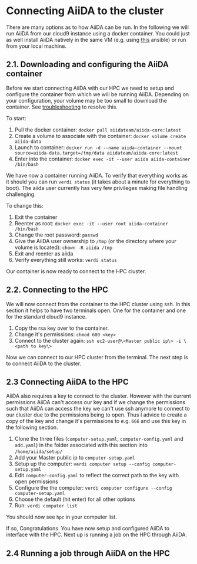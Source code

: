 # Connecting AiiDA to the cluster
There are many options as to how AiiDA can be run. In the following we will run AiiDA from our cloud9 instance using a docker container. You could just as well install AiiDA natively in the same VM (e.g. using [this](https://galaxy.ansible.com/marvel-nccr/aiida) ansible) or run from your local machine.

## 2.1. Downloading and configuring the AiiDA container
Before we start connecting AiiDA with our HPC we need to setup and configure the container from which we will be running AiiDA. Depending on your configuration, your volume may be too small to download the container. See [troubleshooting](../troubleshooting/troubleshooting.md) to resolve this.

To start:
1. Pull the docker container: `docker pull aiidateam/aiida-core:latest`  
2. Create a volume to associate with the container: `docker volume create aiida-data`
3. Launch to container: `docker run -d --name aiida-container --mount source=aiida-data,target=/tmp/data aiidateam/aiida-core:latest`
4. Enter into the container: `docker exec -it --user aiida aiida-container /bin/bash`

We have now a container running AiiDA. To verify that everything works as it should you can run `verdi status` (it takes about a minute for everything to boot). The aiida user currently has very few privileges making file handling challenging. 

To change this:
1. Exit the container
2. Reenter as root: `docker exec -it --user root aiida-container /bin/bash`
3. Change the root password: `passwd`
4. Give the AiiDA user ownership to `/tmp` (or the directory where your volume is located): `chown -R aiida /tmp`
5. Exit and reenter as aiida
6. Verify everything still works: `verdi status`

Our container is now ready to connect to the HPC cluster.

## 2.2. Connecting to the HPC 
We will now connect from the container to the HPC cluster using ssh. In this section it helps to have two terminals open. One for the container and one for the standard cloud9 instance. 

1. Copy the rsa key over to the container. 
2. Change it's permissions: `chmod 600 <key>`
3. Connect to the cluster again: `ssh ec2-user@\<Master public ip\> -i \<path to key\>`

Now we can connect to our HPC cluster from the terminal. The next step is to connect AiiDA to the cluster.

## 2.3 Connecting AiiDA to the HPC 
AiiDA also requires a key to connect to the cluster. However with the current permissions AiiDA can't access our key and if we change the permissions such that AiiDA can access the key we can't use ssh anymore to connect to our cluster due to the permissions being to open. Thus I advice to create a copy of the key and change it's permissions to e.g. `666` and use this key in the following section.

1. Clone the three files (`computer-setup.yaml`, `computer-config.yaml` and `add.yaml`) in the folder associated with this section into `/home/aiida/setup/`
2. Add your Master public ip to `computer-setup.yaml`
3. Setup up the computer: `verdi computer setup --config computer-setup.yaml`
4. Edit `computer-config.yaml` to reflect the correct path to the key with open permissions
5. Configure the the computer: `verdi computer configure --config computer-setup.yaml`
6. Choose the default (hit enter) for all other options
7. Run: `verdi computer list`

You should now see `hpc` in your computer list.

If so, Congratulations. You have now setup and configured AiiDA to interface with the HPC. Next up is running a job on the HPC through AiiDA.

## 2.4 Running a job through AiiDA on the HPC
